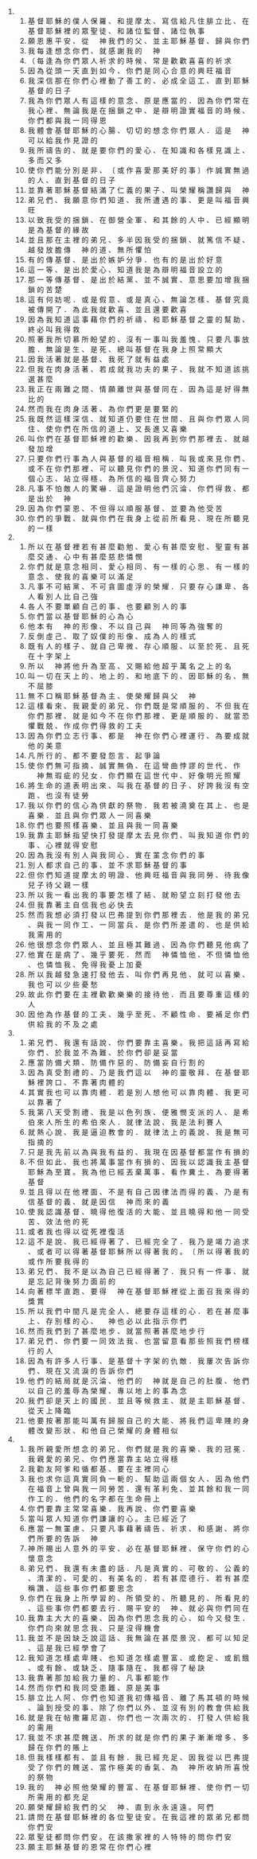<ol>
  <li>
    <ol>
      <li>基 督 耶 穌 的 僕 人 保 羅 、 和 提 摩 太 、 寫 信 給 凡 住 腓 立 比 、 在 基 督 耶 穌 裡 的 眾 聖 徒 、 和 諸 位 監 督 、 諸 位 執 事</li>
      <li>願 恩 惠 平 安 、 從 　 神 我 們 的 父 、 並 主 耶 穌 基 督 、 歸 與 你 們</li>
      <li>我 每 逢 想 念 你 們 、 就 感 謝 我 的 　 神</li>
      <li>（ 每 逢 為 你 們 眾 人 祈 求 的 時 候 、 常 是 歡 歡 喜 喜 的 祈 求</li>
      <li>因 為 從 頭 一 天 直 到 如 今 、 你 們 是 同 心 合 意 的 興 旺 福 音</li>
      <li>我 深 信 那 在 你 們 心 裡 動 了 善 工 的 、 必 成 全 這 工 、 直 到 耶 穌 基 督 的 日 子</li>
      <li>我 為 你 們 眾 人 有 這 樣 的 意 念 、 原 是 應 當 的 ． 因 為 你 們 常 在 我 心 裡 、 無 論 我 是 在 捆 鎖 之 中 、 是 辯 明 證 實 福 音 的 時 候 、 你 們 都 與 我 一 同 得 恩</li>
      <li>我 體 會 基 督 耶 穌 的 心 腸 、 切 切 的 想 念 你 們 眾 人 ． 這 是 　 神 可 以 給 我 作 見 證 的</li>
      <li>我 所 禱 告 的 、 就 是 要 你 們 的 愛 心 、 在 知 識 和 各 樣 見 識 上 、 多 而 又 多</li>
      <li>使 你 們 能 分 別 是 非 、 〔 或 作 喜 愛 那 美 好 的 事 〕 作 誠 實 無 過 的 人 、 直 到 基 督 的 日 子</li>
      <li>並 靠 著 耶 穌 基 督 結 滿 了 仁 義 的 果 子 、 叫 榮 耀 稱 讚 歸 與 　 神</li>
      <li>弟 兄 們 、 我 願 意 你 們 知 道 、 我 所 遭 遇 的 事 、 更 是 叫 福 音 興 旺</li>
      <li>以 致 我 受 的 捆 鎖 、 在 御 營 全 軍 、 和 其 餘 的 人 中 、 已 經 顯 明 是 為 基 督 的 緣 故</li>
      <li>並 且 那 在 主 裡 的 弟 兄 、 多 半 因 我 受 的 捆 鎖 、 就 篤 信 不 疑 、 越 發 放 膽 傳 　 神 的 道 、 無 所 懼 怕</li>
      <li>有 的 傳 基 督 、 是 出 於 嫉 妒 分 爭 ． 也 有 的 是 出 於 好 意</li>
      <li>這 一 等 、 是 出 於 愛 心 、 知 道 我 是 為 辯 明 福 音 設 立 的</li>
      <li>那 一 等 傳 基 督 、 是 出 於 結 黨 、 並 不 誠 實 、 意 思 要 加 增 我 捆 鎖 的 苦 楚</li>
      <li>這 有 何 妨 呢 ． 或 是 假 意 、 或 是 真 心 、 無 論 怎 樣 、 基 督 究 竟 被 傳 開 了 ． 為 此 我 就 歡 喜 、 並 且 還 要 歡 喜</li>
      <li>因 為 我 知 道 這 事 藉 你 們 的 祈 禱 、 和 耶 穌 基 督 之 靈 的 幫 助 、 終 必 叫 我 得 救</li>
      <li>照 著 我 所 切 慕 所 盼 望 的 、 沒 有 一 事 叫 我 羞 愧 、 只 要 凡 事 放 膽 ． 無 論 是 生 、 是 死 、 總 叫 基 督 在 我 身 上 照 常 顯 大</li>
      <li>因 我 活 著 就 是 基 督 、 我 死 了 就 有 益 處</li>
      <li>但 我 在 肉 身 活 著 、 若 成 就 我 功 夫 的 果 子 、 我 就 不 知 道 該 挑 選 甚 麼</li>
      <li>我 正 在 兩 難 之 間 、 情 願 離 世 與 基 督 同 在 ． 因 為 這 是 好 得 無 比 的</li>
      <li>然 而 我 在 肉 身 活 著 、 為 你 們 更 是 要 緊 的</li>
      <li>我 既 然 這 樣 深 信 、 就 知 道 仍 要 住 在 世 間 、 且 與 你 們 眾 人 同 住 、 使 你 們 在 所 信 的 道 上 、 又 長 進 又 喜 樂</li>
      <li>叫 你 們 在 基 督 耶 穌 裡 的 歡 樂 、 因 我 再 到 你 們 那 裡 去 、 就 越 發 加 增</li>
      <li>只 要 你 們 行 事 為 人 與 基 督 的 福 音 相 稱 ． 叫 我 或 來 見 你 們 、 或 不 在 你 們 那 裡 、 可 以 聽 見 你 們 的 景 況 、 知 道 你 們 同 有 一 個 心 志 、 站 立 得 穩 、 為 所 信 的 福 音 齊 心 努 力</li>
      <li>凡 事 不 怕 敵 人 的 驚 嚇 ． 這 是 證 明 他 們 沉 淪 、 你 們 得 救 、 都 是 出 於 　 神</li>
      <li>因 為 你 們 蒙 恩 、 不 但 得 以 順 服 基 督 、 並 要 為 他 受 苦</li>
      <li>你 們 的 爭 戰 、 就 與 你 們 在 我 身 上 從 前 所 看 見 、 現 在 所 聽 見 的 一 樣</li>
    </ol>
  </li>
  <li>
    <ol>
      <li>所 以 在 基 督 裡 若 有 甚 麼 勸 勉 、 愛 心 有 甚 麼 安 慰 、 聖 靈 有 甚 麼 交 通 、 心 中 有 甚 麼 慈 悲 憐 憫</li>
      <li>你 們 就 是 意 念 相 同 、 愛 心 相 同 、 有 一 樣 的 心 思 、 有 一 樣 的 意 念 、 使 我 的 喜 樂 可 以 滿 足</li>
      <li>凡 事 不 可 結 黨 、 不 可 貪 圖 虛 浮 的 榮 耀 ． 只 要 存 心 謙 卑 、 各 人 看 別 人 比 自 己 強</li>
      <li>各 人 不 要 單 顧 自 己 的 事 、 也 要 顧 別 人 的 事</li>
      <li>你 們 當 以 基 督 耶 穌 的 心 為 心</li>
      <li>他 本 有 　 神 的 形 像 、 不 以 自 己 與 　 神 同 等 為 強 奪 的</li>
      <li>反 倒 虛 己 、 取 了 奴 僕 的 形 像 、 成 為 人 的 樣 式</li>
      <li>既 有 人 的 樣 子 、 就 自 己 卑 微 、 存 心 順 服 、 以 至 於 死 、 且 死 在 十 字 架 上</li>
      <li>所 以 　 神 將 他 升 為 至 高 、 又 賜 給 他 超 乎 萬 名 之 上 的 名</li>
      <li>叫 一 切 在 天 上 的 、 地 上 的 、 和 地 底 下 的 、 因 耶 穌 的 名 、 無 不 屈 膝</li>
      <li>無 不 口 稱 耶 穌 基 督 為 主 、 使 榮 耀 歸 與 父 　 神</li>
      <li>這 樣 看 來 、 我 親 愛 的 弟 兄 、 你 們 既 是 常 順 服 的 、 不 但 我 在 你 們 那 裡 、 就 是 如 今 不 在 你 們 那 裡 、 更 是 順 服 的 、 就 當 恐 懼 戰 兢 、 作 成 你 們 得 救 的 工 夫</li>
      <li>因 為 你 們 立 志 行 事 、 都 是 　 神 在 你 們 心 裡 運 行 、 為 要 成 就 他 的 美 意</li>
      <li>凡 所 行 的 、 都 不 要 發 怨 言 、 起 爭 論</li>
      <li>使 你 們 無 可 指 摘 、 誠 實 無 偽 、 在 這 彎 曲 悖 謬 的 世 代 、 作 　 神 無 瑕 疵 的 兒 女 ． 你 們 顯 在 這 世 代 中 、 好 像 明 光 照 耀</li>
      <li>將 生 命 的 道 表 明 出 來 、 叫 我 在 基 督 的 日 子 、 好 誇 我 沒 有 空 跑 、 也 沒 有 徒 勞</li>
      <li>我 以 你 們 的 信 心 為 供 獻 的 祭 物 ． 我 若 被 澆 奠 在 其 上 、 也 是 喜 樂 ． 並 且 與 你 們 眾 人 一 同 喜 樂</li>
      <li>你 們 也 要 照 樣 喜 樂 、 並 且 與 我 一 同 喜 樂</li>
      <li>我 靠 主 耶 穌 指 望 快 打 發 提 摩 太 去 見 你 們 、 叫 我 知 道 你 們 的 事 、 心 裡 就 得 安 慰</li>
      <li>因 為 我 沒 有 別 人 與 我 同 心 、 實 在 罣 念 你 們 的 事</li>
      <li>別 人 都 求 自 己 的 事 、 並 不 求 耶 穌 基 督 的 事</li>
      <li>但 你 們 知 道 提 摩 太 的 明 證 、 他 興 旺 福 音 與 我 同 勞 、 待 我 像 兒 子 待 父 親 一 樣</li>
      <li>所 以 我 一 看 出 我 的 事 要 怎 樣 了 結 、 就 盼 望 立 刻 打 發 他 去</li>
      <li>但 我 靠 著 主 自 信 我 也 必 快 去</li>
      <li>然 而 我 想 必 須 打 發 以 巴 弗 提 到 你 們 那 裡 去 ． 他 是 我 的 弟 兄 、 與 我 一 同 作 工 、 一 同 當 兵 、 是 你 們 所 差 遣 的 、 也 是 供 給 我 需 用 的</li>
      <li>他 很 想 念 你 們 眾 人 、 並 且 極 其 難 過 、 因 為 你 們 聽 見 他 病 了</li>
      <li>他 實 在 是 病 了 、 幾 乎 要 死 ． 然 而 　 神 憐 恤 他 、 不 但 憐 恤 他 、 也 憐 恤 我 、 免 得 我 憂 上 加 憂</li>
      <li>所 以 我 越 發 急 速 打 發 他 去 、 叫 你 們 再 見 他 、 就 可 以 喜 樂 、 我 也 可 以 少 些 憂 愁</li>
      <li>故 此 你 們 要 在 主 裡 歡 歡 樂 樂 的 接 待 他 ． 而 且 要 尊 重 這 樣 的 人</li>
      <li>因 他 為 作 基 督 的 工 夫 、 幾 乎 至 死 、 不 顧 性 命 、 要 補 足 你 們 供 給 我 的 不 及 之 處</li>
    </ol>
  </li>
  <li>
    <ol>
      <li>弟 兄 們 、 我 還 有 話 說 、 你 們 要 靠 主 喜 樂 。 我 把 這 話 再 寫 給 你 們 、 於 我 並 不 為 難 、 於 你 們 卻 是 妥 當</li>
      <li>應 當 防 備 犬 類 、 防 備 作 惡 的 、 防 備 妄 自 行 割 的</li>
      <li>因 為 真 受 割 禮 的 、 乃 是 我 們 這 以 　 神 的 靈 敬 拜 、 在 基 督 耶 穌 裡 誇 口 、 不 靠 著 肉 體 的</li>
      <li>其 實 我 也 可 以 靠 肉 體 ． 若 是 別 人 想 他 可 以 靠 肉 體 、 我 更 可 以 靠 著 了</li>
      <li>我 第 八 天 受 割 禮 、 我 是 以 色 列 族 、 便 雅 憫 支 派 的 人 、 是 希 伯 來 人 所 生 的 希 伯 來 人 ． 就 律 法 說 、 我 是 法 利 賽 人</li>
      <li>就 熱 心 說 、 我 是 逼 迫 教 會 的 ． 就 律 法 上 的 義 說 、 我 是 無 可 指 摘 的</li>
      <li>只 是 我 先 前 以 為 與 我 有 益 的 、 我 現 在 因 基 督 都 當 作 有 損 的</li>
      <li>不 但 如 此 、 我 也 將 萬 事 當 作 有 損 的 、 因 我 以 認 識 我 主 基 督 耶 穌 為 至 寶 。 我 為 他 已 經 丟 棄 萬 事 、 看 作 糞 土 、 為 要 得 著 基 督</li>
      <li>並 且 得 以 在 他 裡 面 、 不 是 有 自 己 因 律 法 而 得 的 義 、 乃 是 有 信 基 督 的 義 、 就 是 因 信 　 神 而 來 的 義</li>
      <li>使 我 認 識 基 督 、 曉 得 他 復 活 的 大 能 、 並 且 曉 得 和 他 一 同 受 苦 、 效 法 他 的 死</li>
      <li>或 者 我 也 得 以 從 死 裡 復 活</li>
      <li>這 不 是 說 、 我 已 經 得 著 了 、 已 經 完 全 了 ． 我 乃 是 竭 力 追 求 、 或 者 可 以 得 著 基 督 耶 穌 所 以 得 著 我 的 。 〔 所 以 得 著 我 的 或 作 所 要 我 得 的</li>
      <li>弟 兄 們 、 我 不 是 以 為 自 己 已 經 得 著 了 ． 我 只 有 一 件 事 、 就 是 忘 記 背 後 努 力 面 前 的</li>
      <li>向 著 標 竿 直 跑 、 要 得 　 神 在 基 督 耶 穌 裡 從 上 面 召 我 來 得 的 獎 賞</li>
      <li>所 以 我 們 中 間 凡 是 完 全 人 、 總 要 存 這 樣 的 心 ． 若 在 甚 麼 事 上 、 存 別 樣 的 心 、 　 神 也 必 以 此 指 示 你 們</li>
      <li>然 而 我 們 到 了 甚 麼 地 步 、 就 當 照 著 甚 麼 地 步 行</li>
      <li>弟 兄 們 、 你 們 要 一 同 效 法 我 、 也 當 留 意 看 那 些 照 我 們 榜 樣 行 的 人</li>
      <li>因 為 有 許 多 人 行 事 、 是 基 督 十 字 架 的 仇 敵 ． 我 屢 次 告 訴 你 們 、 現 在 又 流 淚 的 告 訴 你 們</li>
      <li>他 們 的 結 局 就 是 沉 淪 、 他 們 的 　 神 就 是 自 己 的 肚 腹 、 他 們 以 自 己 的 羞 辱 為 榮 耀 、 專 以 地 上 的 事 為 念</li>
      <li>我 們 卻 是 天 上 的 國 民 ． 並 且 等 候 救 主 、 就 是 主 耶 穌 基 督 、 從 天 上 降 臨</li>
      <li>他 要 按 著 那 能 叫 萬 有 歸 服 自 己 的 大 能 、 將 我 們 這 卑 賤 的 身 體 改 變 形 狀 、 和 他 自 己 榮 耀 的 身 體 相 似</li>
    </ol>
  </li>
  <li>
    <ol>
      <li>我 所 親 愛 所 想 念 的 弟 兄 、 你 們 就 是 我 的 喜 樂 、 我 的 冠 冕 ． 我 親 愛 的 弟 兄 、 你 們 應 當 靠 主 站 立 得 穩</li>
      <li>我 勸 友 阿 爹 和 循 都 基 、 要 在 主 裡 同 心</li>
      <li>我 也 求 你 這 真 實 同 負 一 軛 的 、 幫 助 這 兩 個 女 人 、 因 為 他 們 在 福 音 上 曾 與 我 一 同 勞 苦 ． 還 有 革 利 免 、 並 其 餘 和 我 一 同 作 工 的 ． 他 們 的 名 字 都 在 生 命 冊 上</li>
      <li>你 們 要 靠 主 常 常 喜 樂 ． 我 再 說 、 你 們 要 喜 樂</li>
      <li>當 叫 眾 人 知 道 你 們 謙 讓 的 心 。 主 已 經 近 了</li>
      <li>應 當 一 無 罣 慮 、 只 要 凡 事 藉 著 禱 告 、 祈 求 、 和 感 謝 、 將 你 們 所 要 的 告 訴 　 神</li>
      <li>神 所 賜 出 人 意 外 的 平 安 、 必 在 基 督 耶 穌 裡 、 保 守 你 們 的 心 懷 意 念</li>
      <li>弟 兄 們 、 我 還 有 未 盡 的 話 ． 凡 是 真 實 的 、 可 敬 的 、 公 義 的 、 清 潔 的 、 可 愛 的 、 有 美 名 的 ． 若 有 甚 麼 德 行 、 若 有 甚 麼 稱 讚 、 這 些 事 你 們 都 要 思 念</li>
      <li>你 們 在 我 身 上 所 學 習 的 、 所 領 受 的 、 所 聽 見 的 、 所 看 見 的 、 這 些 事 你 們 都 要 去 行 ． 賜 平 安 的 　 神 、 就 必 與 你 們 同 在</li>
      <li>我 靠 主 大 大 的 喜 樂 、 因 為 你 們 思 念 我 的 心 、 如 今 又 發 生 ． 你 們 向 來 就 思 念 我 、 只 是 沒 得 機 會</li>
      <li>我 並 不 是 因 缺 乏 說 這 話 、 我 無 論 在 甚 麼 景 況 、 都 可 以 知 足 、 這 是 我 已 經 學 會 了</li>
      <li>我 知 道 怎 樣 處 卑 賤 、 也 知 道 怎 樣 處 豐 富 、 或 飽 足 、 或 飢 餓 、 或 有 餘 、 或 缺 乏 、 隨 事 隨 在 、 我 都 得 了 秘 訣</li>
      <li>我 靠 著 那 加 給 我 力 量 的 、 凡 事 都 能 作</li>
      <li>然 而 你 們 和 我 同 受 患 難 、 原 是 美 事</li>
      <li>腓 立 比 人 阿 、 你 們 也 知 道 我 初 傳 福 音 、 離 了 馬 其 頓 的 時 候 、 論 到 授 受 的 事 、 除 了 你 們 以 外 、 並 沒 有 別 的 教 會 供 給 我</li>
      <li>就 是 我 在 帖 撒 羅 尼 迦 、 你 們 也 一 次 兩 次 的 、 打 發 人 供 給 我 的 需 用</li>
      <li>我 並 不 求 甚 麼 餽 送 、 所 求 的 就 是 你 們 的 果 子 漸 漸 增 多 、 多 歸 在 你 們 的 賬 上</li>
      <li>但 我 樣 樣 都 有 、 並 且 有 餘 ． 我 已 經 充 足 、 因 我 從 以 巴 弗 提 受 了 你 們 的 餽 送 、 當 作 極 美 的 香 氣 、 為 　 神 所 收 納 所 喜 悅 的 祭 物</li>
      <li>我 的 　 神 必 照 他 榮 耀 的 豐 富 、 在 基 督 耶 穌 裡 、 使 你 們 一 切 所 需 用 的 都 充 足</li>
      <li>願 榮 耀 歸 給 我 們 的 父 　 神 、 直 到 永 永 遠 遠 。 阿 們</li>
      <li>請 問 在 基 督 耶 穌 裡 的 各 位 聖 徒 安 。 在 我 這 裡 的 眾 弟 兄 都 問 你 們 安</li>
      <li>眾 聖 徒 都 問 你 們 安 。 在 該 撒 家 裡 的 人 特 特 的 問 你 們 安</li>
      <li>願 主 耶 穌 基 督 的 恩 常 在 你 們 心 裡</li>
    </ol>
  </li>
</ol>